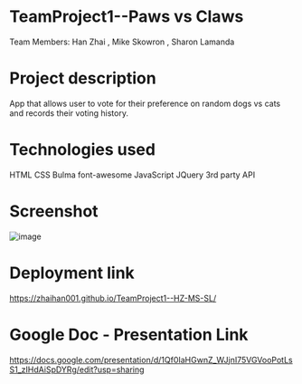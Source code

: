 # TeamProject1--Paws vs Claws
Team Members: Han Zhai , Mike Skowron , Sharon Lamanda
# Project description
App that allows user to vote for their preference on random dogs vs cats and records their voting history.
# Technologies used
HTML
CSS
Bulma
font-awesome
JavaScript
JQuery
3rd party API
# Screenshot
![image](https://user-images.githubusercontent.com/106831265/183315889-5b642d1c-9ac0-444e-9cf0-8d7e940cdb93.png)
# Deployment link
https://zhaihan001.github.io/TeamProject1--HZ-MS-SL/
# Google Doc - Presentation Link
https://docs.google.com/presentation/d/1Qf0IaHGwnZ_WJjnI75VGVooPotLsS1_zIHdAiSpDYRg/edit?usp=sharing
